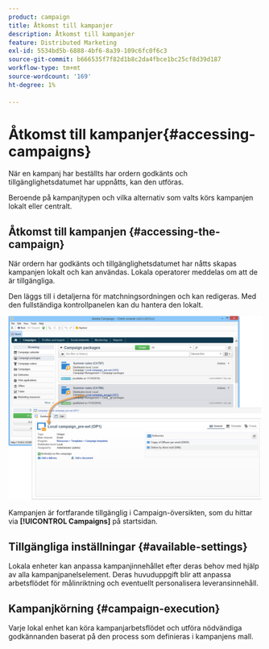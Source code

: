 ```yaml
---
product: campaign
title: Åtkomst till kampanjer
description: Åtkomst till kampanjer
feature: Distributed Marketing
exl-id: 5534bd5b-6888-4bf6-8a39-109c6fc0f6c3
source-git-commit: b666535f7f82d1b8c2da4fbce1bc25cf8d39d187
workflow-type: tm+mt
source-wordcount: '169'
ht-degree: 1%

---
```


# Åtkomst till kampanjer{#accessing-campaigns}



När en kampanj har beställts har ordern godkänts och tillgänglighetsdatumet har uppnåtts, kan den utföras.

Beroende på kampanjtypen och vilka alternativ som valts körs kampanjen lokalt eller centralt.

## Åtkomst till kampanjen {#accessing-the-campaign}

När ordern har godkänts och tillgänglighetsdatumet har nåtts skapas kampanjen lokalt och kan användas. Lokala operatorer meddelas om att de är tillgängliga.

Den läggs till i detaljerna för matchningsordningen och kan redigeras. Med den fullständiga kontrollpanelen kan du hantera den lokalt.

![](assets/mkg_dist_local_op_edit_new_op1.png)

Kampanjen är fortfarande tillgänglig i Campaign-översikten, som du hittar via **[!UICONTROL Campaigns]** på startsidan.

## Tillgängliga inställningar {#available-settings}

Lokala enheter kan anpassa kampanjinnehållet efter deras behov med hjälp av alla kampanjpanelselement. Deras huvuduppgift blir att anpassa arbetsflödet för målinriktning och eventuellt personalisera leveransinnehåll.

## Kampanjkörning {#campaign-execution}

Varje lokal enhet kan köra kampanjarbetsflödet och utföra nödvändiga godkännanden baserat på den process som definieras i kampanjens mall.

